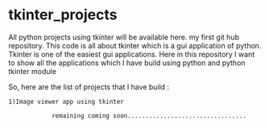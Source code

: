 # tkinter_projects
All python projects using tkinter will be available here.
my first git hub repository.
This code is all about tkinter which is a gui application of python.
Tkinter is one of the easiest gui applications.
Here in this repository I want to show all the applications which I have build using python and python tkinter module

So, here are the list of projects that I have build :

	1)Image viewer app using tkinter

	            remaining coming soon.................................




